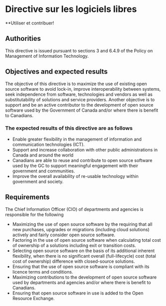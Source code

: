 # Directive sur les logiciels libres

**Utiliser et contribuer!

## Authorities

This directive is issued pursuant to sections 3 and 6.4.9 of the Policy on Management of Information Technology.

## Objectives and expected results

The objective of this directive is to maximize the use of existing open source software to avoid lock-in, improve interoperability between systems, seek independence from software, technologies and vendors as well as substitutability of solutions and service providers. Another objective is to support and be an active contributor to the development of open source software used by the Government of Canada and/or where there is benefit to Canadians.

### The expected results of this directive are as follows

* Enable greater flexibility in the management of information and communication technologies (ICT).
* Support and increase collaboration with other public administrations in Canada and around the world
* Canadians are able to reuse and contribute to open source software used by the GC to support meaningful engagement with their government and communities.
* Improve the overall availability of re-usable technology within government and society.

## Requirements

The Chief Information Officer (CIO) of departments and agencies is responsible for the following

* Maximizing the use of open source software by the requiring that all new purchases, upgrades or migrations (including cloud solutions) actively and fairly consider open source software.
* Factoring in the use of open source software when calculating total cost of ownership of a solutions including exit or transition costs.
* Selecting open source software on the basis of its additional inherent flexibility, when there is no significant overall (full-lifecycle) cost (total cost of ownership) difference with closed-source solutions.
* Ensuring that the use of open source software is compliant with its licence terms and conditions.
* Maximizing contributions to the development of open source software used by departments and agencies and/or where there is benefit to Canadians.
* Ensuring that open source software in use is added to the Open Resource Exchange.
